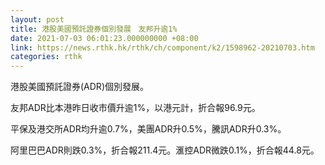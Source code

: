 ```yaml
---
layout: post
title: 港股美國預託證券個別發展　友邦升逾1%
date: 2021-07-03 06:01:23.000000000 +08:00
link: https://news.rthk.hk/rthk/ch/component/k2/1598962-20210703.htm
categories: rthk
---
```


港股美國預託證券(ADR)個別發展。

友邦ADR比本港昨日收市價升逾1%，以港元計，折合報96.9元。

平保及港交所ADR均升逾0.7%，美團ADR升0.5%，騰訊ADR升0.3%。

阿里巴巴ADR則跌0.3%，折合報211.4元。滙控ADR微跌0.1%，折合報44.8元。
